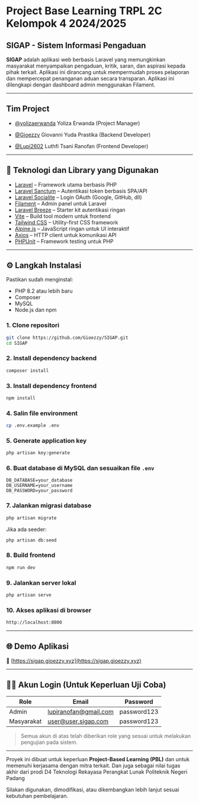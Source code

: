 # Project Base Learning TRPL 2C Kelompok 4 2024/2025

## SIGAP - Sistem Informasi Pengaduan

**SIGAP** adalah aplikasi web berbasis Laravel yang memungkinkan masyarakat menyampaikan pengaduan, kritik, saran, dan aspirasi kepada pihak terkait. Aplikasi ini dirancang untuk mempermudah proses pelaporan dan mempercepat penanganan aduan secara transparan. Aplikasi ini dilengkapi dengan dashboard admin menggunakan Filament.

---

## Tim Project

- [@yolizaerwanda](https://github.com/yolizaerwanda) Yoliza Erwanda (Project Manager)

- [@Gioezzy](https://github.com/gioezzy) Giovanni Yuda Prastika (Backend Developer)

- [@Lupi2602](https://github.com/Lupi2602) Luthfi Tsani Ranofan (Frontend Developer)

---
## 🚀 Teknologi dan Library yang Digunakan

- [Laravel](https://laravel.com/) – Framework utama berbasis PHP
- [Laravel Sanctum](https://laravel.com/docs/sanctum) – Autentikasi token berbasis SPA/API
- [Laravel Socialite](https://laravel.com/docs/socialite) – Login OAuth (Google, GitHub, dll)
- [Filament](https://filamentphp.com/docs) – Admin panel untuk Laravel
- [Laravel Breeze](https://laravel.com/docs/starter-kits#laravel-breeze) – Starter kit autentikasi ringan
- [Vite](https://vitejs.dev/) – Build tool modern untuk frontend
- [Tailwind CSS](https://tailwindcss.com/docs) – Utility-first CSS framework
- [Alpine.js](https://alpinejs.dev/) – JavaScript ringan untuk UI interaktif
- [Axios](https://axios-http.com/) – HTTP client untuk komunikasi API
- [PHPUnit](https://phpunit.de/) – Framework testing untuk PHP

---

## ⚙️ Langkah Instalasi

Pastikan sudah menginstal:
- PHP 8.2 atau lebih baru
- Composer
- MySQL
- Node.js dan npm

### 1. Clone repositori
```bash
git clone https://github.com/Gioezzy/SIGAP.git
cd SIGAP
```

### 2. Install dependency backend
```bash
composer install
```

### 3. Install dependency frontend
```bash
npm install
```

### 4. Salin file environment
```bash
cp .env.example .env
```

### 5. Generate application key
```bash
php artisan key:generate
```

### 6. Buat database di MySQL dan sesuaikan file `.env`
```env
DB_DATABASE=your_database
DB_USERNAME=your_username
DB_PASSWORD=your_password
```

### 7. Jalankan migrasi database
```bash
php artisan migrate
```

Jika ada seeder:
```bash
php artisan db:seed
```

### 8. Build frontend
```bash
npm run dev
```

### 9. Jalankan server lokal
```bash
php artisan serve
```

### 10. Akses aplikasi di browser
```bash
http://localhost:8000
```

---

## 🌐 Demo Aplikasi

🔗 [https://sigap.gioezzy.xyz](https://sigap.gioezzy.xyz)

---

## 🧑‍💼 Akun Login (Untuk Keperluan Uji Coba)

| Role            | Email                                           | Password     |
|-----------------|--------------------------------------------------|--------------|
| Admin      | lupiranofan@gmail.com                | password123  |
| Masyarakat    | user@user.sigap.com            | password123  |

> Semua akun di atas telah diberikan role yang sesuai untuk melakukan pengujian pada sistem.

---



Proyek ini dibuat untuk keperluan **Project-Based Learning (PBL)** dan untuk memenuhi kerjasama dengan mitra terkait. Dan juga sebagai nilai tugas akhir dari prodi D4 Teknologi Rekayasa Perangkat Lunak Politeknik Negeri Padang

Silakan digunakan, dimodifikasi, atau dikembangkan lebih lanjut sesuai kebutuhan pembelajaran.